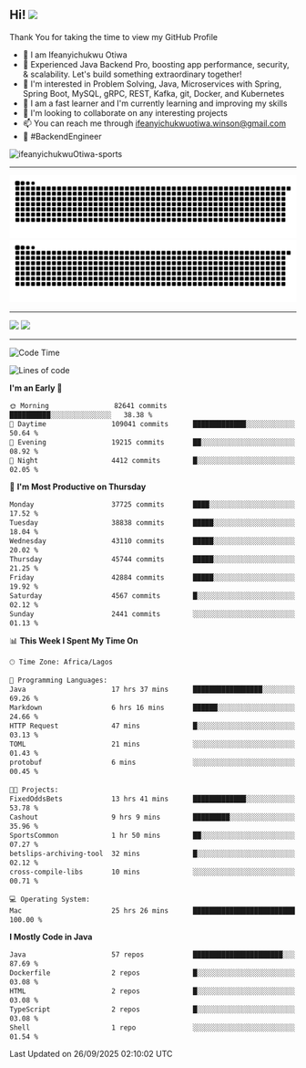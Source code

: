 <!-- BLOG-POST-LIST:START --><!-- BLOG-POST-LIST:END -->

## Hi! <img src="https://media.giphy.com/media/hvRJCLFzcasrR4ia7z/giphy.gif" width="4%"> 

Thank You for taking the time to view my GitHub Profile

- 👋 I am Ifeanyichukwu Otiwa
- 🚀 Experienced Java Backend Pro, boosting app performance, security, & scalability. Let's build something extraordinary together!
- 👀 I'm interested in Problem Solving, Java, Microservices with Spring, Spring Boot, MySQL, gRPC, REST, Kafka, git, Docker, and Kubernetes
- 🌱 I am a fast learner and I'm currently learning and improving my skills
- 💞️ I'm looking to collaborate on any interesting projects
- 📫 You can reach me through ifeanyichukwuotiwa.winson@gmail.com
- 🚀 #BackendEngineer

<p align="left" marginTop="10px"> <img src="https://komarev.com/ghpvc/?username=ifeanyichukwuOtiwa-sports&label=Profile%20views&color=0e75b6&style=for-the-badge" alt="ifeanyichukwuOtiwa-sports" /> </p>

***

<!--🐍📈SNAKEGRAPH / 🌐WEBSITE: https://github.com/Platane/snk -->
![github contribution grid snake animation](https://raw.githubusercontent.com/ifeanyichukwuOtiwa-sports/ifeanyichukwuOtiwa-sports/output/github-contribution-grid-snake-dark.svg#gh-dark-mode-only)![github contribution grid snake animation](https://raw.githubusercontent.com/ifeanyichukwuOtiwa-sports/ifeanyichukwuOtiwa-sports/output/github-contribution-grid-snake.svg#gh-light-mode-only)

***

<p float="left">
  <img float="left" src="https://github-readme-stats.vercel.app/api?username=ifeanyichukwuOtiwa-sports&count_private=true&include_all_commits=true&theme=react&show_icons=true" />
  <img float="right" src="https://github-readme-stats.vercel.app/api/top-langs/?username=ifeanyichukwuOtiwa-sports&layout=compact&show_icons=true&theme=react" /> 
</p>

***



<!--START_SECTION:waka-->
![Code Time](http://img.shields.io/badge/Code%20Time-4%2C250%20hrs%207%20mins-blue)

![Lines of code](https://img.shields.io/badge/From%20Hello%20World%20I%27ve%20Written-61.2%20million%20lines%20of%20code-blue)

**I'm an Early 🐤** 

```text
🌞 Morning                82641 commits       ██████████░░░░░░░░░░░░░░░   38.38 % 
🌆 Daytime                109041 commits      █████████████░░░░░░░░░░░░   50.64 % 
🌃 Evening                19215 commits       ██░░░░░░░░░░░░░░░░░░░░░░░   08.92 % 
🌙 Night                  4412 commits        █░░░░░░░░░░░░░░░░░░░░░░░░   02.05 % 
```
📅 **I'm Most Productive on Thursday** 

```text
Monday                   37725 commits       ████░░░░░░░░░░░░░░░░░░░░░   17.52 % 
Tuesday                  38838 commits       █████░░░░░░░░░░░░░░░░░░░░   18.04 % 
Wednesday                43110 commits       █████░░░░░░░░░░░░░░░░░░░░   20.02 % 
Thursday                 45744 commits       █████░░░░░░░░░░░░░░░░░░░░   21.25 % 
Friday                   42884 commits       █████░░░░░░░░░░░░░░░░░░░░   19.92 % 
Saturday                 4567 commits        █░░░░░░░░░░░░░░░░░░░░░░░░   02.12 % 
Sunday                   2441 commits        ░░░░░░░░░░░░░░░░░░░░░░░░░   01.13 % 
```


📊 **This Week I Spent My Time On** 

```text
🕑︎ Time Zone: Africa/Lagos

💬 Programming Languages: 
Java                     17 hrs 37 mins      █████████████████░░░░░░░░   69.26 % 
Markdown                 6 hrs 16 mins       ██████░░░░░░░░░░░░░░░░░░░   24.66 % 
HTTP Request             47 mins             █░░░░░░░░░░░░░░░░░░░░░░░░   03.13 % 
TOML                     21 mins             ░░░░░░░░░░░░░░░░░░░░░░░░░   01.43 % 
protobuf                 6 mins              ░░░░░░░░░░░░░░░░░░░░░░░░░   00.45 % 

🐱‍💻 Projects: 
FixedOddsBets            13 hrs 41 mins      █████████████░░░░░░░░░░░░   53.78 % 
Cashout                  9 hrs 9 mins        █████████░░░░░░░░░░░░░░░░   35.96 % 
SportsCommon             1 hr 50 mins        ██░░░░░░░░░░░░░░░░░░░░░░░   07.27 % 
betslips-archiving-tool  32 mins             █░░░░░░░░░░░░░░░░░░░░░░░░   02.12 % 
cross-compile-libs       10 mins             ░░░░░░░░░░░░░░░░░░░░░░░░░   00.71 % 

💻 Operating System: 
Mac                      25 hrs 26 mins      █████████████████████████   100.00 % 
```

**I Mostly Code in Java** 

```text
Java                     57 repos            ██████████████████████░░░   87.69 % 
Dockerfile               2 repos             █░░░░░░░░░░░░░░░░░░░░░░░░   03.08 % 
HTML                     2 repos             █░░░░░░░░░░░░░░░░░░░░░░░░   03.08 % 
TypeScript               2 repos             █░░░░░░░░░░░░░░░░░░░░░░░░   03.08 % 
Shell                    1 repo              ░░░░░░░░░░░░░░░░░░░░░░░░░   01.54 % 
```




 Last Updated on 26/09/2025 02:10:02 UTC
<!--END_SECTION:waka-->

<!--
<p align="center">
![trophy](https://github-profile-trophy.vercel.app/?username=ifeanyichukwuOtiwa-sports&theme=onedark) (https://github.com/ryo-ma/github-profile-trophy)
</p>
-->

<!---
ifeanyi-otiwa/ifeanyi-otiwa is a ✨ special ✨ repository because its `README.md` (this file) appears on your GitHub profile.
You can click the Preview link to take a look at your changes.
--->
